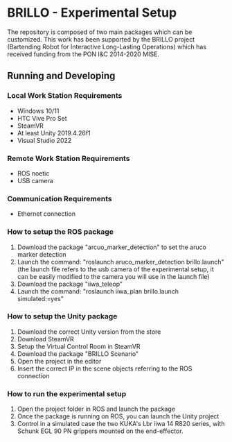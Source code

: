 # BRILLO - Experimental Setup

The repository is composed of two main packages which can be customized. 
This work has been supported by the BRILLO project (Bartending Robot for Interactive Long-Lasting Operations) which has received funding from the PON I&C 2014-2020 MISE. 

## Running and Developing

### Local Work Station Requirements
- Windows 10/11
- HTC Vive Pro Set
- SteamVR
- At least Unity 2019.4.26f1
- Visual Studio 2022

### Remote Work Station Requirements
- ROS noetic
- USB camera

### Communication Requirements
- Ethernet connection

### How to setup the ROS package
1. Download the package "arcuo_marker_detection" to set the aruco marker detection
2. Launch the command: "roslaunch aruco_marker_detection brillo.launch" (the launch file refers to the usb camera of the experimental setup, it can be easily modified to the camera you will use in the launch file)
3. Download the package "iiwa_teleop"
4. Launch the command: "roslaunch iiwa_plan brillo.launch simulated:=yes"

### How to setup the Unity package
1. Download the correct Unity version from the store
2. Download SteamVR
3. Setup the Virtual Control Room in SteamVR
4. Download the package "BRILLO Scenario"
5. Open the project in the editor
6. Insert the correct IP in the scene objects referring to the ROS connection


### How to run the experimental setup
1. Open the project folder in ROS and launch the package
2. Once the package is running on ROS, you can launch the Unity project
3. Control in a simulated case the two KUKA's Lbr iiwa 14 R820 series, with Schunk EGL 90 PN grippers mounted on the end-effector.
